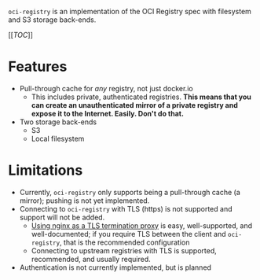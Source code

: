 `oci-registry` is an implementation of the OCI Registry spec with filesystem and S3 storage back-ends.

[[_TOC_]]

# Features

* Pull-through cache for _any_ registry, not just docker.io
	* This includes private, authenticated registries.  **This means that you can create an unauthenticated mirror of a private registry and expose it to the Internet.  Easily.  Don't do that.**
* Two storage back-ends
	* S3
	* Local filesystem

# Limitations

* Currently, `oci-registry` only supports being a pull-through cache (a mirror); pushing is not yet implemented.
* Connecting to `oci-registry` with TLS (https) is not supported and support will not be added.
	* [Using nginx as a TLS termination proxy][nginx-proxy] is easy, well-supported, and well-documented; if you require TLS between the client and `oci-registry`, that is the recommended configuration
	* Connecting to upstream registries with TLS is supported, recommended, and usually required.
* Authentication is not currently implemented, but is planned

[nginx-proxy]: https://docs.nginx.com/nginx/admin-guide/security-controls/terminating-ssl-http/

